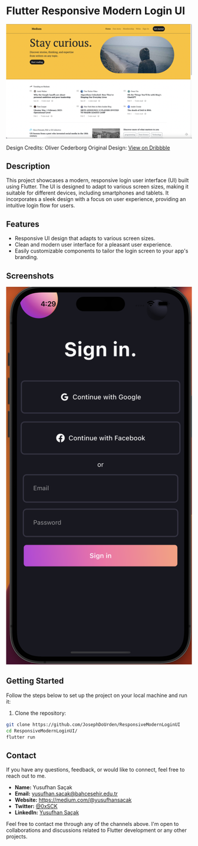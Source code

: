 # Flutter Responsive Modern Login UI

![banner](medium-clone.png)

Design Credits: Oliver Cederborg
Original Design: [View on Dribbble](https://dribbble.com/shots/15123314-Sign-In)

## Description

This project showcases a modern, responsive login user interface (UI) built using Flutter. The UI is designed to adapt to various screen sizes, making it suitable for different devices, including smartphones and tablets. It incorporates a sleek design with a focus on user experience, providing an intuitive login flow for users.

## Features

- Responsive UI design that adapts to various screen sizes.
- Clean and modern user interface for a pleasant user experience.
- Easily customizable components to tailor the login screen to your app's branding.

## Screenshots

![Screenshot](image.png)

## Getting Started

Follow the steps below to set up the project on your local machine and run it:

1. Clone the repository:

```bash
git clone https://github.com/JosephDoUrden/ResponsiveModernLoginUI
cd ResponsiveModernLoginUI/
flutter run
```
## Contact

If you have any questions, feedback, or would like to connect, feel free to reach out to me.

- **Name:** Yusufhan Saçak
- **Email:** yusufhan.sacak@bahcesehir.edu.tr
- **Website:** https://medium.com/@yusufhansacak
- **Twitter:** [@0xSCK](https://twitter.com/0xSCK)
- **LinkedIn:** [Yusufhan Saçak](https://www.linkedin.com/in/yusufhansacak/)

Feel free to contact me through any of the channels above. I'm open to collaborations and discussions related to Flutter development or any other projects.
